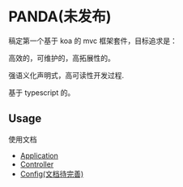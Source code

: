 # PANDA(未发布)
稿定第一个基于 koa 的 mvc 框架套件，目标追求是：

高效的，可维护的，高拓展性的。

强语义化声明式，高可读性开发过程.

基于 typescript 的。

## Usage
使用文档
- <a href='./docs/usage/application.md'>Application</a>
- <a href='./docs/usage/controller.md'>Controller</a>
- <a href='./docs/usage/config.md'>Config(文档待完善)</a>
<!-- 我自己的仓库 -->